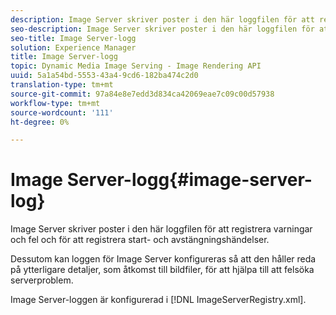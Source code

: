 ```yaml
---
description: Image Server skriver poster i den här loggfilen för att registrera varningar och fel och för att registrera start- och avstängningshändelser.
seo-description: Image Server skriver poster i den här loggfilen för att registrera varningar och fel och för att registrera start- och avstängningshändelser.
seo-title: Image Server-logg
solution: Experience Manager
title: Image Server-logg
topic: Dynamic Media Image Serving - Image Rendering API
uuid: 5a1a54bd-5553-43a4-9cd6-182ba474c2d0
translation-type: tm+mt
source-git-commit: 97a84e8e7edd3d834ca42069eae7c09c00d57938
workflow-type: tm+mt
source-wordcount: '111'
ht-degree: 0%

---
```



# Image Server-logg{#image-server-log}

Image Server skriver poster i den här loggfilen för att registrera varningar och fel och för att registrera start- och avstängningshändelser.

Dessutom kan loggen för Image Server konfigureras så att den håller reda på ytterligare detaljer, som åtkomst till bildfiler, för att hjälpa till att felsöka serverproblem.

Image Server-loggen är konfigurerad i [!DNL ImageServerRegistry.xml].

